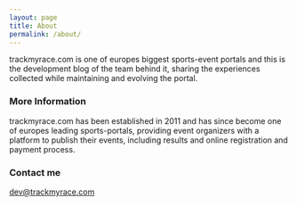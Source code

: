 ```yaml
---
layout: page
title: About
permalink: /about/
---
```


trackmyrace.com is one of europes biggest sports-event portals and this is the development blog of the team behind it, sharing the experiences collected while maintaining and evolving the portal.

### More Information

trackmyrace.com has been established in 2011 and has since become one of europes leading sports-portals, providing event organizers with a platform to publish their events, including results and online registration and payment process.

### Contact me

[dev@trackmyrace.com](mailto:dev@trackmyrace.com)
